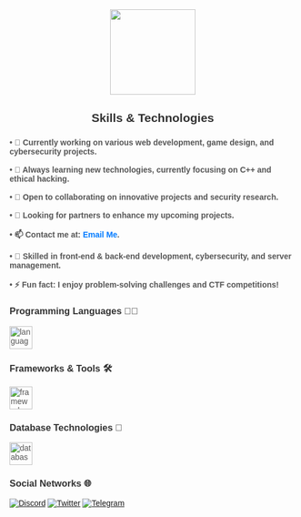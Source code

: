 <div align="center">
  <img height="150" src="https://techisor.com/wp-content/uploads/2022/02/Software-development-2.png"  />
</div>

###

<h2 align="center" style="font-family: Arial, sans-serif; color: #333;">Skills & Technologies</h2>

###

<div style="font-family: Arial, sans-serif; color: #555;">

  <h4 align="left">• 🔭 Currently working on various web development, game design, and cybersecurity projects.<br><br>
  • 🌱 Always learning new technologies, currently focusing on C++ and ethical hacking.<br><br>
  • 👯 Open to collaborating on innovative projects and security research.<br><br>
  • 🤝 Looking for partners to enhance my upcoming projects.<br><br>
  • 📫 Contact me at: <a href="mailto:xffdev1337@gmail.com" style="color: #007bff; text-decoration: none;">Email Me</a>.<br><br>
  • 📄 Skilled in front-end & back-end development, cybersecurity, and server management.<br><br>
  • ⚡ Fun fact: I enjoy problem-solving challenges and CTF competitions!</h4>

  <h3 align="left" style="color: #333;">Programming Languages 👨‍💻</h3>
  
  <div align="left">
    <img src="https://skillicons.dev/icons?i=html,css,js,python,cpp" height="40" alt="languages logos" />
  </div>

  <h3 align="left" style="color: #333;">Frameworks & Tools 🛠️</h3>

  <div align="left">
    <img src="https://skillicons.dev/icons?i=react,nodejs,django,git,docker,nginx,apache" height="40" alt="frameworks and tools logos" />
  </div>

  <h3 align="left" style="color: #333;">Database Technologies 💾</h3>

  <div align="left">
    <img src="https://skillicons.dev/icons?i=mongodb,mysql,postgres" height="40" alt="database logos" />
  </div>

  <h3 align="left" style="color: #333;">Social Networks 🌐</h3>
  
[![Discord](https://github.com/ryuji4real/ryuji4real/blob/main/assets/images/network/Discord.png)](https://discordlookup.com/user/187986767696101385)
[![Twitter](https://github.com/ryuji4real/ryuji4real/blob/main/assets/images/network/Twitter.png)](https://twitter.com/belikeryuji)
[![Telegram](https://github.com/ryuji4real/ryuji4real/blob/main/assets/images/network/Telegram.png)](https://github.com/ryuji4real)

</div>

